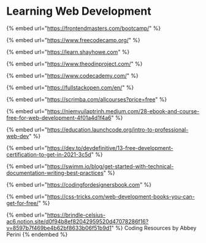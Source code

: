 # Learning Web Development

{% embed url="https://frontendmasters.com/bootcamp/" %}

{% embed url="https://www.freecodecamp.org/" %}

{% embed url="https://learn.shayhowe.com" %}

{% embed url="https://www.theodinproject.com/" %}

{% embed url="https://www.codecademy.com/" %}

{% embed url="https://fullstackopen.com/en/" %}

{% embed url="https://scrimba.com/allcourses?price=free" %}

{% embed url="https://niemvuilaptrinh.medium.com/28-ebook-and-course-free-for-web-development-4f01a4d1f4a6" %}

{% embed url="https://education.launchcode.org/intro-to-professional-web-dev" %}

{% embed url="https://dev.to/devdefinitive/13-free-development-certification-to-get-in-2021-3c5d" %}

{% embed url="https://swimm.io/blog/get-started-with-technical-documentation-writing-best-practices" %}

{% embed url="https://codingfordesignersbook.com" %}

{% embed url="https://css-tricks.com/web-development-books-you-can-get-for-free/" %}

{% embed url="https://brindle-celsius-ac6.notion.site/d0f94b8ef82042959520d47078286f16?v=8597b7f469be4b62bf8633b06f51b9d1" %}
Coding Resources by Abbey Perini
{% endembed %}
